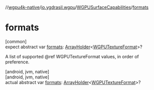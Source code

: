 //[wgpu4k-native](../../../index.md)/[io.ygdrasil.wgpu](../index.md)/[WGPUSurfaceCapabilities](index.md)/[formats](formats.md)

# formats

[common]\
expect abstract var [formats](formats.md): [ArrayHolder](../../ffi/-array-holder/index.md)&lt;[WGPUTextureFormat](../-w-g-p-u-texture-format/index.md)&gt;?

A list of supported @ref WGPUTextureFormat values, in order of preference.

[android, jvm, native]\
[android, jvm, native]\
actual abstract var [formats](formats.md): [ArrayHolder](../../ffi/-array-holder/index.md)&lt;[WGPUTextureFormat](../-w-g-p-u-texture-format/index.md)&gt;?